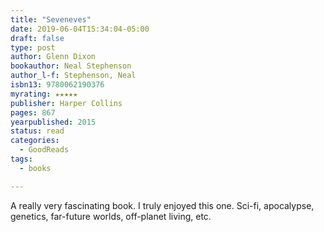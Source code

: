 ```yaml
---
title: "Seveneves"
date: 2019-06-04T15:34:04-05:00
draft: false
type: post
author: Glenn Dixon
bookauthor: Neal Stephenson
author_l-f: Stephenson, Neal
isbn13: 9780062190376
myrating: ★★★★★
publisher: Harper Collins
pages: 867
yearpublished: 2015
status: read
categories:
  - GoodReads
tags:
  - books

---
```

A really very fascinating book. I truly enjoyed this one. Sci-fi, apocalypse, genetics, far-future worlds, off-planet living, etc.